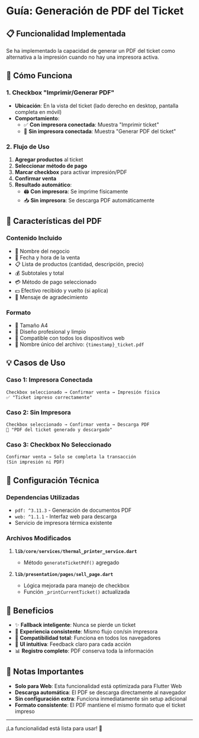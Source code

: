 # Guía: Generación de PDF del Ticket

## 📋 Funcionalidad Implementada

Se ha implementado la capacidad de generar un PDF del ticket como alternativa a la impresión cuando no hay una impresora activa.

## 🚀 Cómo Funciona

### 1. **Checkbox "Imprimir/Generar PDF"**
- **Ubicación**: En la vista del ticket (lado derecho en desktop, pantalla completa en móvil)
- **Comportamiento**: 
  - ✅ **Con impresora conectada**: Muestra "Imprimir ticket"
  - 📄 **Sin impresora conectada**: Muestra "Generar PDF del ticket"

### 2. **Flujo de Uso**
1. **Agregar productos** al ticket
2. **Seleccionar método de pago**
3. **Marcar checkbox** para activar impresión/PDF
4. **Confirmar venta**
5. **Resultado automático**:
   - 🖨️ **Con impresora**: Se imprime físicamente
   - 📥 **Sin impresora**: Se descarga PDF automáticamente

## 📄 Características del PDF

### **Contenido Incluido**
- 🏢 Nombre del negocio
- 📅 Fecha y hora de la venta
- 📋 Lista de productos (cantidad, descripción, precio)
- 💰 Subtotales y total
- 💳 Método de pago seleccionado
- 💵 Efectivo recibido y vuelto (si aplica)
- 🙏 Mensaje de agradecimiento

### **Formato**
- 📏 Tamaño A4
- 🎨 Diseño profesional y limpio
- 📱 Compatible con todos los dispositivos web
- 🔖 Nombre único del archivo: `{timestamp}_ticket.pdf`

## 💡 Casos de Uso

### **Caso 1: Impresora Conectada**
```
Checkbox seleccionado → Confirmar venta → Impresión física
✅ "Ticket impreso correctamente"
```

### **Caso 2: Sin Impresora**
```
Checkbox seleccionado → Confirmar venta → Descarga PDF
📄 "PDF del ticket generado y descargado"
```

### **Caso 3: Checkbox No Seleccionado**
```
Confirmar venta → Solo se completa la transacción
(Sin impresión ni PDF)
```

## 🔧 Configuración Técnica

### **Dependencias Utilizadas**
- `pdf: ^3.11.3` - Generación de documentos PDF
- `web: ^1.1.1` - Interfaz web para descarga
- Servicio de impresora térmica existente

### **Archivos Modificados**
1. **`lib/core/services/thermal_printer_service.dart`**
   - Método `generateTicketPdf()` agregado
   
2. **`lib/presentation/pages/sell_page.dart`**
   - Lógica mejorada para manejo de checkbox
   - Función `_printCurrentTicket()` actualizada

## 🎯 Beneficios

- ✨ **Fallback inteligente**: Nunca se pierde un ticket
- 🔄 **Experiencia consistente**: Mismo flujo con/sin impresora
- 📱 **Compatibilidad total**: Funciona en todos los navegadores
- 🎨 **UI intuitiva**: Feedback claro para cada acción
- 📊 **Registro completo**: PDF conserva toda la información

## 🚨 Notas Importantes

- **Solo para Web**: Esta funcionalidad está optimizada para Flutter Web
- **Descarga automática**: El PDF se descarga directamente al navegador
- **Sin configuración extra**: Funciona inmediatamente sin setup adicional
- **Formato consistente**: El PDF mantiene el mismo formato que el ticket impreso

---

¡La funcionalidad está lista para usar! 🎉
